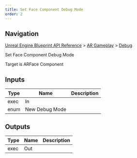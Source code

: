 ```yaml
---
title: Set Face Component Debug Mode
order: 2
---
```

## Navigation

[Unreal Engine Blueprint API Reference](https://dev.epicgames.com/documentation/en-us/unreal-engine/BlueprintAPI) > [AR Gameplay](https://dev.epicgames.com/documentation/en-us/unreal-engine/BlueprintAPI/ARGameplay) > [Debug](https://dev.epicgames.com/documentation/en-us/unreal-engine/BlueprintAPI/ARGameplay/Debug)

Set Face Component Debug Mode

Target is ARFace Component

## Inputs

| Type | Name | Description |
| --- | --- | --- |
| exec | In |  |
| enum | New Debug Mode |  |

## Outputs

| Type | Name | Description |
| --- | --- | --- |
| exec | Out |  |
